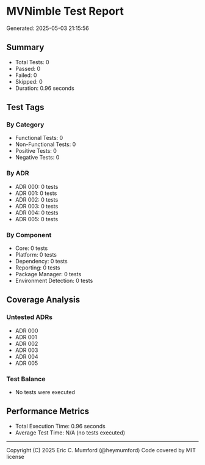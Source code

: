 # MVNimble Test Report

Generated: 2025-05-03 21:15:56

## Summary

* Total Tests: 0
* Passed: 0
* Failed: 0
* Skipped: 0
* Duration: 0.96 seconds

## Test Tags

### By Category

* Functional Tests: 0
* Non-Functional Tests: 0
* Positive Tests: 0
* Negative Tests: 0

### By ADR

* ADR 000: 0 tests
* ADR 001: 0 tests
* ADR 002: 0 tests
* ADR 003: 0 tests
* ADR 004: 0 tests
* ADR 005: 0 tests

### By Component

* Core: 0 tests
* Platform: 0 tests
* Dependency: 0 tests
* Reporting: 0 tests
* Package Manager: 0 tests
* Environment Detection: 0 tests

## Coverage Analysis

### Untested ADRs

* ADR 000
* ADR 001
* ADR 002
* ADR 003
* ADR 004
* ADR 005

### Test Balance

* No tests were executed

## Performance Metrics

* Total Execution Time: 0.96 seconds
* Average Test Time: N/A (no tests executed)



---
Copyright (C) 2025 Eric C. Mumford (@heymumford) Code covered by MIT license
